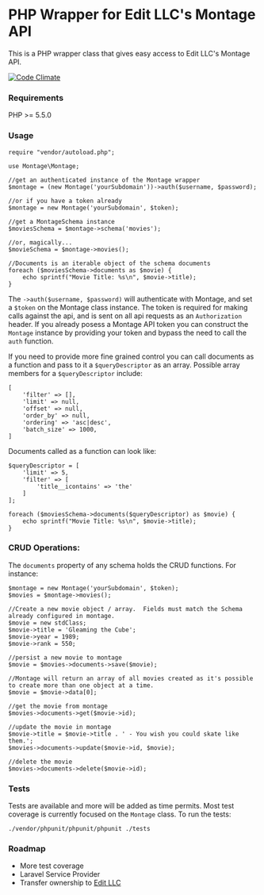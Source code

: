 # PHP Wrapper for Edit LLC's Montage API

This is a PHP wrapper class that gives easy access to Edit LLC's Montage API.

[![Code Climate](https://codeclimate.com/github/ggoforth/php-montage/badges/gpa.svg)](https://codeclimate.com/github/ggoforth/php-montage)

### Requirements

PHP >= 5.5.0

### Usage

```
require "vendor/autoload.php";

use Montage\Montage;

//get an authenticated instance of the Montage wrapper
$montage = (new Montage('yourSubdomain'))->auth($username, $password);

//or if you have a token already
$montage = new Montage('yourSubdomain', $token);

//get a MontageSchema instance 
$moviesSchema = $montage->schema('movies');

//or, magically...
$movieSchema = $montage->movies(); 

//Documents is an iterable object of the schema documents
foreach ($moviesSchema->documents as $movie) {
    echo sprintf("Movie Title: %s\n", $movie->title);
}
```

The `->auth($username, $password)` will authenticate with Montage, and set a `$token` on the Montage class instance. 
The token is required for making calls against the api, and is sent on all api requests as an `Authorization` header.
If you already posess a Montage API token you can construct the `Montage` instance by providing your token and bypass 
the need to call the `auth` function.

If you need to provide more fine grained control you can call documents as a function and pass to it a 
`$queryDescriptor` as an array.  Possible array members for a `$queryDescriptor` include:

```
[
    'filter' => [],
    'limit' => null,
    'offset' => null,
    'order_by' => null,
    'ordering' => 'asc|desc',
    'batch_size' => 1000,
]
```

Documents called as a function can look like:

```
$queryDescriptor = [
    'limit' => 5,
    'filter' => [
        'title__icontains' => 'the'
    ]
];

foreach ($moviesSchema->documents($queryDescriptor) as $movie) {
    echo sprintf("Movie Title: %s\n", $movie->title);
}
```

### CRUD Operations:

The `documents` property of any schema holds the CRUD functions.  For instance:

```
$montage = new Montage('yourSubdomain', $token);
$movies = $montage->movies();

//Create a new movie object / array.  Fields must match the Schema already configured in montage.
$movie = new stdClass;
$movie->title = 'Gleaming the Cube';
$movie->year = 1989;
$movie->rank = 550;

//persist a new movie to montage
$movie = $movies->documents->save($movie);

//Montage will return an array of all movies created as it's possible to create more than one object at a time.
$movie = $movie->data[0]; 

//get the movie from montage
$movies->documents->get($movie->id);

//update the movie in montage
$movie->title = $movie->title . ' - You wish you could skate like them.';
$movies->documents->update($movie->id, $movie);

//delete the movie
$movies->documents->delete($movie->id);
```

### Tests
 
Tests are available and more will be added as time permits.  Most test coverage is currently focused on the `Montage` 
class.  To run the tests:

`./vendor/phpunit/phpunit/phpunit ./tests`

### Roadmap

* More test coverage
* Laravel Service Provider
* Transfer ownership to [Edit LLC](https://github.com/EditLLC)

    
   
